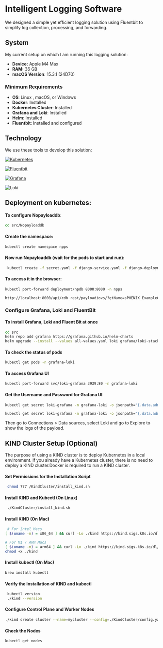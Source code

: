 
# Intelligent Logging Software

We designed a simple yet efficient logging solution using Fluentbit to simplify log collection, processing, and forwarding. 

## System  
My current setup on which I am running this logging solution:  

- **Device:** Apple M4 Max  
- **RAM:** 36 GB  
- **macOS Version:** 15.3.1 (24D70)  

### Minimum Requirements
- **OS**: Linux , macOS, or Windows  
- **Docker**: Installed 
- **Kubernetes Cluster**: Installed
- **Grafana and Loki**: Installed
- **Helm**: Installed
- **Fluentbit**: Installed and configured  

## Technology

We use these tools to develop this solution:

[![Kubernetes](https://img.shields.io/badge/kubernetes-326CE5?style=for-the-badge&logo=kubernetes&logoColor=white)][Kubernetes-url] 

[![Fluentbit](https://img.shields.io/badge/fluent--bit-800080?style=for-the-badge&logo=fluentbit&logoColor=white)][FluentBit-url] 

[![Grafana](https://img.shields.io/badge/grafana-F46800?style=for-the-badge&logo=grafana&logoColor=white)][Grafana-url] 

![Loki](https://img.shields.io/badge/loki-000000?style=for-the-badge&logo=grafana&logoColor=white)

[Docker-url]: https://www.docker.com  
[Fluentbit-url]: https://fluentbit.io/  
[DockerCompose-url]: https://docs.docker.com/compose/  
[Nginx-url]: https://nginx.org/  
[Kubernetes-url]: https://kubernetes.io/  
[Grafana-url]: https://grafana.com/  
[Loki-url]: https://grafana.com/oss/loki/  

## Deployment on kubernetes:
#### To configure Nopayloaddb: 
```bash 
cd src/Nopayloaddb
```
#### Create the namespace:
```bash 
kubectl create namespace npps
```
#### Now run Nopayloaddb (wait for the pods to start and run):
```bash 
 kubectl create -f secret.yaml -f django-service.yaml -f django-deployment.yaml -f postgres-service.yaml -f postgres-deployment.yaml
```
#### To access it in the browser:
```bash
kubectl port-forward deployment/npdb 8000:8000 -n npps 
```
```bash
http://localhost:8000/api/cdb_rest/payloadiovs/?gtName=sPHENIX_ExampleGT_24&majorIOV=0&minorIOV=999999
```
### Configure Grafana, Loki and FluentBit
#### To install Grafana, Loki and Fluent Bit at once  
```bash
cd src
helm repo add grafana https://grafana.github.io/helm-charts
helm upgrade --install --values all-values.yaml loki grafana/loki-stack -n grafana-loki --create-namespace
```

#### To check the status of pods  
```bash
kubectl get pods -n grafana-loki
```

#### To access Grafana UI
```bash
kubectl port-forward svc/loki-grafana 3939:80 -n grafana-loki
```

#### Get the Username and Password for Grafana UI  
```bash
kubectl get secret loki-grafana -n grafana-loki -o jsonpath="{.data.admin-user}" | base64 --decode
```
```bash
kubectl get secret loki-grafana -n grafana-loki -o jsonpath="{.data.admin-password}" | base64 --decode
```

Then go to Connections > Data sources, select Loki and go to Explore to show the logs of the payload.

## KIND Cluster Setup (Optional)
The purpose of using a KIND cluster is to deploy Kubernetes in a local environment. If you already have a Kubernetes cluster, there is no need to deploy a KIND cluster.Docker is required to run a KIND cluster.

#### Set Permissions for the Installation Script
```bash
 chmod 777 /KindCluster/install_kind.sh
 ```
#### Install KIND and Kubectl (On Linux)
```bash
 ./KindCluster/install_kind.sh
 ```
 #### Install KIND (On Mac) 
```bash
 # For Intel Macs
[ $(uname -m) = x86_64 ] && curl -Lo ./kind https://kind.sigs.k8s.io/dl/v0.28.0/kind-darwin-amd64

# For M1 / ARM Macs
[ $(uname -m) = arm64 ] && curl -Lo ./kind https://kind.sigs.k8s.io/dl/v0.28.0/kind-darwin-arm64
chmod +x ./kind

 ```
#### Install kubectl (On Mac)
```bash
brew install kubectl
 ```
#### Verify the Installation of KIND and kubectl
```bash
 kubectl version
 ./kind --version
 ```
 #### Configure Control Plane and Worker Nodes
```bash
./kind create cluster --name=mycluster --config=./KindCluster/config.yaml
```
#### Check the Nodes
```bash
kubectl get nodes
```








